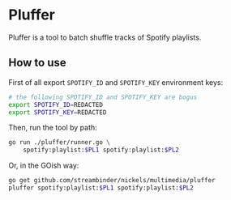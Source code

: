 # Pluffer

Pluffer is a tool to batch shuffle tracks of Spotify playlists.

## How to use

First of all export `SPOTIFY_ID` and `SPOTIFY_KEY` environment keys:

```bash
# the following SPOTIFY_ID and SPOTIFY_KEY are bogus
export SPOTIFY_ID=REDACTED
export SPOTIFY_KEY=REDACTED
```

Then, run the tool by path:

```bash
go run ./pluffer/runner.go \
    spotify:playlist:$PL1 spotify:playlist:$PL2
```

Or, in the GOish way:

```bash
go get github.com/streambinder/nickels/multimedia/pluffer
pluffer spotify:playlist:$PL1 spotify:playlist:$PL2
```
